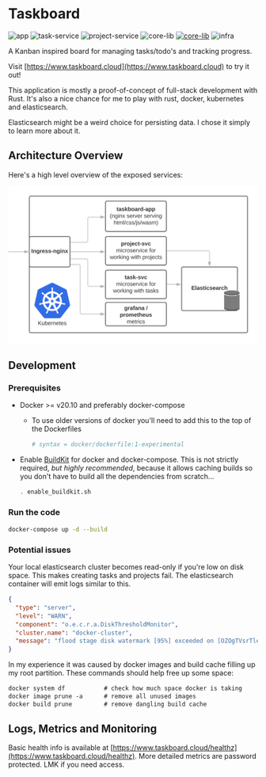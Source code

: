 # Taskboard

![app](https://github.com/christianfosli/taskboard-rs/workflows/app/badge.svg)
![task-service](https://github.com/christianfosli/taskboard-rs/workflows/task-service/badge.svg)
![project-service](https://github.com/christianfosli/taskboard-rs/workflows/project-service/badge.svg)
![core-lib](https://github.com/christianfosli/taskboard-rs/workflows/core-lib/badge.svg)
[![core-lib](https://img.shields.io/crates/v/taskboard-core-lib)](https://crates.io/crates/taskboard-core-lib)
![infra](https://github.com/christianfosli/taskboard-rs/workflows/infra/badge.svg)

A Kanban inspired board for managing tasks/todo's and tracking progress.

Visit [https://www.taskboard.cloud](https://www.taskboard.cloud) to try it out!

This application is mostly a proof-of-concept of full-stack development with Rust.
It's also a nice chance for me to play with rust, docker, kubernetes and elasticsearch.

Elasticsearch might be a weird choice for persisting data.
I chose it simply to learn more about it.

## Architecture Overview

Here's a high level overview of the exposed services:

![Architecture overview of taskboard.cloud](architecture-overview.svg)

## Development

### Prerequisites

* Docker >= v20.10 and preferably docker-compose

  * To use older versions of docker you'll need to add this to the top of the
    Dockerfiles

    ```Dockerfile
    # syntax = docker/dockerfile:1-experimental
    ```

* Enable [BuildKit](https://docs.docker.com/develop/develop-images/build_enhancements/)
  for docker and docker-compose.
  This is not strictly required, *but highly recommended*, because it allows
  caching builds so you don't have to build all the dependencies from scratch...

  ```sh
  . enable_buildkit.sh
  ```

### Run the code

```sh
docker-compose up -d --build
```

### Potential issues

Your local elasticsearch cluster becomes read-only if you're low on disk space.
This makes creating tasks and projects fail.
The elasticsearch container will emit logs similar to this.

```json
{
  "type": "server",
  "level": "WARN",
  "component": "o.e.c.r.a.DiskThresholdMonitor",
  "cluster.name": "docker-cluster",
  "message": "flood stage disk watermark [95%] exceeded on [OZOgTVsrTlerKqoChHnhYw][3d7d5a8abd03][/usr/share/elasticsearch/data/nodes/0] free: 2.1gb[3%], all indices on this node will be marked read-only"
}
```

In my experience it was caused by docker images and build cache filling up my
root partition. These commands should help free up some space:

```console
docker system df           # check how much space docker is taking
docker image prune -a      # remove all unused images
docker build prune         # remove dangling build cache
```

## Logs, Metrics and Monitoring

Basic health info is available at
[https://www.taskboard.cloud/healthz](https://www.taskboard.cloud/healthz).
More detailed metrics are password protected. LMK if you need access.
